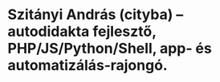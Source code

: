 # Szitányi András (cityba) – autodidakta fejlesztő, PHP/JS/Python/Shell, app‑ és automatizálás‑rajongó.

